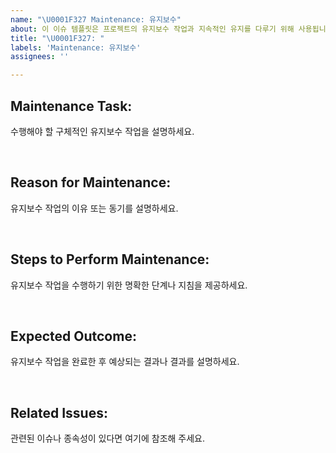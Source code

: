 ```yaml
---
name: "\U0001F327️ Maintenance: 유지보수"
about: 이 이슈 템플릿은 프로젝트의 유지보수 작업과 지속적인 유지를 다루기 위해 사용됩니다.
title: "\U0001F327️: "
labels: 'Maintenance: 유지보수'
assignees: ''

---
```


## **Maintenance Task:**
수행해야 할 구체적인 유지보수 작업을 설명하세요.

<br>

## **Reason for Maintenance:**
유지보수 작업의 이유 또는 동기를 설명하세요.

<br>

## **Steps to Perform Maintenance:**
유지보수 작업을 수행하기 위한 명확한 단계나 지침을 제공하세요.

<br>

## **Expected Outcome:**
유지보수 작업을 완료한 후 예상되는 결과나 결과를 설명하세요.

<br>

## **Related Issues:**
관련된 이슈나 종속성이 있다면 여기에 참조해 주세요.
